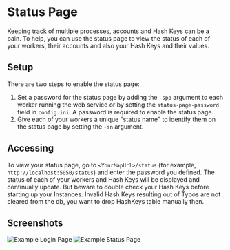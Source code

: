 # Status Page

Keeping track of multiple processes, accounts and Hash Keys can be a pain. To help, you can use the status page to view the status of each of your workers, their accounts and also your Hash Keys and their values.

## Setup

There are two steps to enable the status page:
1. Set a password for the status page by adding the `-spp` argument to each worker running the web service or by setting the `status-page-password` field in `config.ini`. A password is required to enable the status page.
2. Give each of your workers a unique "status name" to identify them on the status page by setting the `-sn` argument.

## Accessing
To view your status page, go to `<YourMapUrl>/status` (for example, `http://localhost:5050/status`) and enter the password you defined. The status of each of your workers and Hash Keys will be displayed and continually update.
But beware to double check your Hash Keys before starting up your Instances. Invalid Hash Keys resulting out of Typos are not cleared from the db, you want to drop HashKeys table manually then.

## Screenshots

![Example Login Page](https://i.imgur.com/TEBNprW.png)
![Example Status Page](https://i.imgur.com/ieu5w1V.png)
